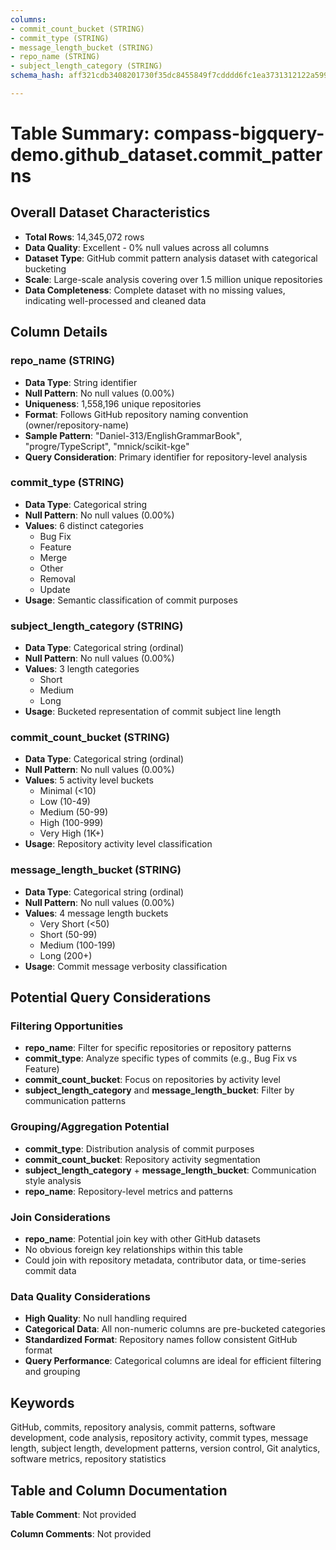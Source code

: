 ```yaml
---
columns:
- commit_count_bucket (STRING)
- commit_type (STRING)
- message_length_bucket (STRING)
- repo_name (STRING)
- subject_length_category (STRING)
schema_hash: aff321cdb3408201730f35dc8455849f7cdddd6fc1ea3731312122a599a2756e

---
```

# Table Summary: compass-bigquery-demo.github_dataset.commit_patterns

## Overall Dataset Characteristics

- **Total Rows**: 14,345,072 rows
- **Data Quality**: Excellent - 0% null values across all columns
- **Dataset Type**: GitHub commit pattern analysis dataset with categorical bucketing
- **Scale**: Large-scale analysis covering over 1.5 million unique repositories
- **Data Completeness**: Complete dataset with no missing values, indicating well-processed and cleaned data

## Column Details

### repo_name (STRING)
- **Data Type**: String identifier
- **Null Pattern**: No null values (0.00%)
- **Uniqueness**: 1,558,196 unique repositories
- **Format**: Follows GitHub repository naming convention (owner/repository-name)
- **Sample Pattern**: "Daniel-313/EnglishGrammarBook", "progre/TypeScript", "mnick/scikit-kge"
- **Query Consideration**: Primary identifier for repository-level analysis

### commit_type (STRING)
- **Data Type**: Categorical string
- **Null Pattern**: No null values (0.00%)
- **Values**: 6 distinct categories
  - Bug Fix
  - Feature
  - Merge
  - Other
  - Removal
  - Update
- **Usage**: Semantic classification of commit purposes

### subject_length_category (STRING)
- **Data Type**: Categorical string (ordinal)
- **Null Pattern**: No null values (0.00%)
- **Values**: 3 length categories
  - Short
  - Medium  
  - Long
- **Usage**: Bucketed representation of commit subject line length

### commit_count_bucket (STRING)
- **Data Type**: Categorical string (ordinal)
- **Null Pattern**: No null values (0.00%)
- **Values**: 5 activity level buckets
  - Minimal (<10)
  - Low (10-49)
  - Medium (50-99)
  - High (100-999)
  - Very High (1K+)
- **Usage**: Repository activity level classification

### message_length_bucket (STRING)
- **Data Type**: Categorical string (ordinal)
- **Null Pattern**: No null values (0.00%)
- **Values**: 4 message length buckets
  - Very Short (<50)
  - Short (50-99)
  - Medium (100-199)
  - Long (200+)
- **Usage**: Commit message verbosity classification

## Potential Query Considerations

### Filtering Opportunities
- **repo_name**: Filter for specific repositories or repository patterns
- **commit_type**: Analyze specific types of commits (e.g., Bug Fix vs Feature)
- **commit_count_bucket**: Focus on repositories by activity level
- **subject_length_category** and **message_length_bucket**: Filter by communication patterns

### Grouping/Aggregation Potential
- **commit_type**: Distribution analysis of commit purposes
- **commit_count_bucket**: Repository activity segmentation
- **subject_length_category** + **message_length_bucket**: Communication style analysis
- **repo_name**: Repository-level metrics and patterns

### Join Considerations
- **repo_name**: Potential join key with other GitHub datasets
- No obvious foreign key relationships within this table
- Could join with repository metadata, contributor data, or time-series commit data

### Data Quality Considerations
- **High Quality**: No null handling required
- **Categorical Data**: All non-numeric columns are pre-bucketed categories
- **Standardized Format**: Repository names follow consistent GitHub format
- **Query Performance**: Categorical columns are ideal for efficient filtering and grouping

## Keywords

GitHub, commits, repository analysis, commit patterns, software development, code analysis, repository activity, commit types, message length, subject length, development patterns, version control, Git analytics, software metrics, repository statistics

## Table and Column Documentation

**Table Comment**: Not provided

**Column Comments**: Not provided